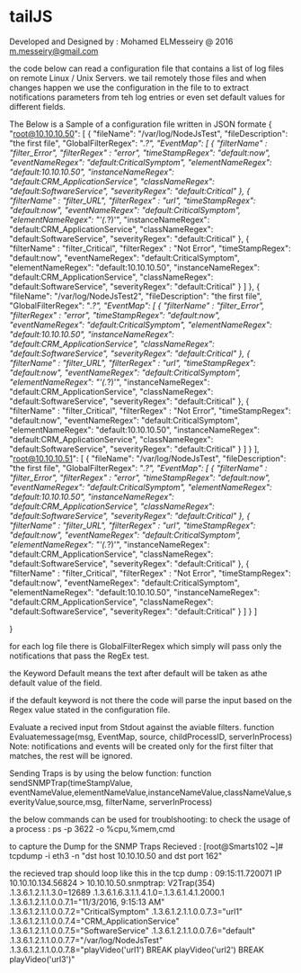 # tailJS
Developed and Designed by : Mohamed ELMesseiry @ 2016
                            m.messeiry@gmail.com

the code below can read a configuration file that contains a list of log files on remote Linux / Unix Servers. we tail remotely those files and when changes happen we use the configuration in the file to to extract notifications parameters from teh log entries or even set default values for different fields.

The Below is a Sample of a configuration file written in JSON formate
{
  "root@10.10.10.50":
  [
    {
      "fileName": "/var/log/NodeJsTest",
      "fileDescription": "the first file",
      "GlobalFilterRegex": ".*?",
      "EventMap":
      [
        {
          "filterName"  : "filter_Error",
          "filterRegex" : "error",
          "timeStampRegex": "default:now",
          "eventNameRegex": "default:CriticalSymptom",
          "elementNameRegex": "default:10.10.10.50",
          "instanceNameRegex": "default:CRM_ApplicationService",
          "classNameRegex": "default:SoftwareService",
          "severityRegex": "default:Critical"
        },
        {
          "filterName"  : "filter_URL",
          "filterRegex" : "url",
          "timeStampRegex": "default:now",
          "eventNameRegex": "default:CriticalSymptom",
          "elementNameRegex": "'(.*?)'",
          "instanceNameRegex": "default:CRM_ApplicationService",
          "classNameRegex": "default:SoftwareService",
          "severityRegex": "default:Critical"
        },
        {
          "filterName"  : "filter_Critical",
          "filterRegex" : "Not Error",
          "timeStampRegex": "default:now",
          "eventNameRegex": "default:CriticalSymptom",
          "elementNameRegex": "default:10.10.10.50",
          "instanceNameRegex": "default:CRM_ApplicationService",
          "classNameRegex": "default:SoftwareService",
          "severityRegex": "default:Critical"
        }
      ]
    },
    {
      "fileName": "/var/log/NodeJsTest2",
      "fileDescription": "the first file",
      "GlobalFilterRegex": ".*?",
      "EventMap":
      [
        {
          "filterName"  : "filter_Error",
          "filterRegex" : "error",
          "timeStampRegex": "default:now",
          "eventNameRegex": "default:CriticalSymptom",
          "elementNameRegex": "default:10.10.10.50",
          "instanceNameRegex": "default:CRM_ApplicationService",
          "classNameRegex": "default:SoftwareService",
          "severityRegex": "default:Critical"
        },
        {
          "filterName"  : "filter_URL",
          "filterRegex" : "url",
          "timeStampRegex": "default:now",
          "eventNameRegex": "default:CriticalSymptom",
          "elementNameRegex": "'(.*?)'",
          "instanceNameRegex": "default:CRM_ApplicationService",
          "classNameRegex": "default:SoftwareService",
          "severityRegex": "default:Critical"
        },
        {
          "filterName"  : "filter_Critical",
          "filterRegex" : "Not Error",
          "timeStampRegex": "default:now",
          "eventNameRegex": "default:CriticalSymptom",
          "elementNameRegex": "default:10.10.10.50",
          "instanceNameRegex": "default:CRM_ApplicationService",
          "classNameRegex": "default:SoftwareService",
          "severityRegex": "default:Critical"
        }
      ]
    }
  ],
  "root@10.10.10.51":
  [
    {
      "fileName": "/var/log/NodeJsTest",
      "fileDescription": "the first file",
      "GlobalFilterRegex": ".*?",
      "EventMap":
      [
        {
          "filterName"  : "filter_Error",
          "filterRegex" : "error",
          "timeStampRegex": "default:now",
          "eventNameRegex": "default:CriticalSymptom",
          "elementNameRegex": "default:10.10.10.50",
          "instanceNameRegex": "default:CRM_ApplicationService",
          "classNameRegex": "default:SoftwareService",
          "severityRegex": "default:Critical"
        },
        {
          "filterName"  : "filter_URL",
          "filterRegex" : "url",
          "timeStampRegex": "default:now",
          "eventNameRegex": "default:CriticalSymptom",
          "elementNameRegex": "'(.*?)'",
          "instanceNameRegex": "default:CRM_ApplicationService",
          "classNameRegex": "default:SoftwareService",
          "severityRegex": "default:Critical"
        },
        {
          "filterName"  : "filter_Critical",
          "filterRegex" : "Not Error",
          "timeStampRegex": "default:now",
          "eventNameRegex": "default:CriticalSymptom",
          "elementNameRegex": "default:10.10.10.50",
          "instanceNameRegex": "default:CRM_ApplicationService",
          "classNameRegex": "default:SoftwareService",
          "severityRegex": "default:Critical"
        }
      ]
    }
  ]

}

for each log file there is GlobalFilterRegex which simply will pass only the notifications that pass the RegEx test.

the Keyword Default means the text after default will be taken as athe default value of the field.

if the default keyword is not  there the code will parse the input based on the Regex value stated in the configuration file.

Evaluate a recived input from Stdout against the aviable filters.
function Evaluatemessage(msg, EventMap, source, childProcessID, serverInProcess)
Note: notifications and events will be created only for the first filter that matches, the rest will be ignored.

Sending Traps is by using the below function:
function sendSNMPTrap(timeStampValue, eventNameValue,elementNameValue,instanceNameValue,classNameValue,severityValue,source,msg, filterName, serverInProcess)



the below commands can be used for troublshooting:
to check the usage of a process :
ps -p 3622 -o %cpu,%mem,cmd


to capture the Dump for the SNMP Traps Recieved :
[root@Smarts102 ~]# tcpdump -i eth3 -n "dst host 10.10.10.50 and dst port 162"


the recieved trap should loop like this in the tcp dump :
09:15:11.720071 IP 10.10.10.134.56824 > 10.10.10.50.snmptrap:  V2Trap(354)  .1.3.6.1.2.1.1.3.0=12689 .1.3.6.1.6.3.1.1.4.1.0=.1.3.6.1.4.1.2000.1 .1.3.6.1.2.1.1.0.0.7.1="11/3/2016, 9:15:13 AM" .1.3.6.1.2.1.1.0.0.7.2="CriticalSymptom" .1.3.6.1.2.1.1.0.0.7.3="url1" .1.3.6.1.2.1.1.0.0.7.4="CRM_ApplicationService" .1.3.6.1.2.1.1.0.0.7.5="SoftwareService" .1.3.6.1.2.1.1.0.0.7.6="default" .1.3.6.1.2.1.1.0.0.7.7="/var/log/NodeJsTest" .1.3.6.1.2.1.1.0.0.7.8="playVideo('url1') BREAK playVideo('url2') BREAK playVideo('url3')"

